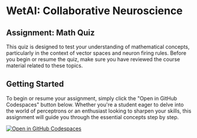 # WetAI: Collaborative Neuroscience
## Assignment: Math Quiz

This quiz is designed to test your understanding of mathematical concepts, particularly in the context of vector spaces and neuron firing rules. Before you begin or resume the quiz, make sure you have reviewed the course material related to these topics.

## Getting Started

To begin or resume your assignment, simply click the "Open in GitHub Codespaces" button below. Whether you're a student eager to delve into the world of perceptrons or an enthusiast looking to sharpen your skills, this assignment will guide you through the essential concepts step by step.

[![Open in GitHub Codespaces](https://github.com/codespaces/badge.svg)](https://codespaces.new/Braingeneers-Education/WetAI-Math-Quiz?quickstart=1)
